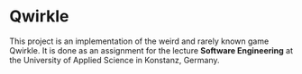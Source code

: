 # Qwirkle

This project is an implementation of the weird and rarely known game Qwirkle. It is done 
as an assignment for the lecture **Software Engineering** at the University of Applied
Science in Konstanz, Germany.